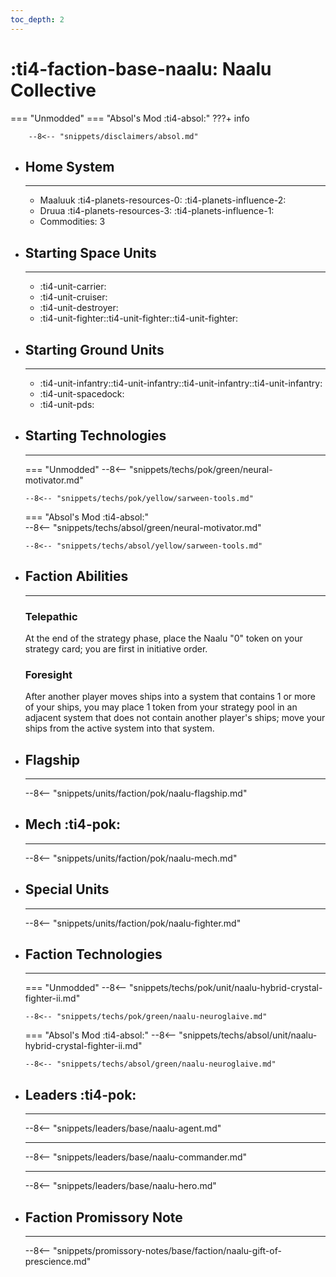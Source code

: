 ```yaml
---
toc_depth: 2
---
```


# :ti4-faction-base-naalu: Naalu Collective
=== "Unmodded"
=== "Absol's Mod :ti4-absol:" 
    ???+ info

        --8<-- "snippets/disclaimers/absol.md"

<div class="grid cards" markdown>

-   ## __Home System__

    ---

    * Maaluuk :ti4-planets-resources-0: :ti4-planets-influence-2:
    * Druua :ti4-planets-resources-3: :ti4-planets-influence-1:
    * Commodities: 3

</div>

<div class="grid cards" markdown>

-   ## __Starting Space Units__

    ---

    * :ti4-unit-carrier:
    * :ti4-unit-cruiser:
    * :ti4-unit-destroyer:
    * :ti4-unit-fighter::ti4-unit-fighter::ti4-unit-fighter:

-   ## __Starting Ground Units__

    ---

    * :ti4-unit-infantry::ti4-unit-infantry::ti4-unit-infantry::ti4-unit-infantry:
    * :ti4-unit-spacedock:
    * :ti4-unit-pds:

-   ## __Starting Technologies__

    ---
    === "Unmodded"
        --8<-- "snippets/techs/pok/green/neural-motivator.md"

        --8<-- "snippets/techs/pok/yellow/sarween-tools.md"

    === "Absol's Mod :ti4-absol:"  
        --8<-- "snippets/techs/absol/green/neural-motivator.md"

        --8<-- "snippets/techs/absol/yellow/sarween-tools.md"

-   ## __Faction Abilities__

    ---
    ### **Telepathic**
    
    At the end of the strategy phase, place the Naalu "0" token on your strategy card; you are first in initiative order.

    ### **Foresight**

    After another player moves ships into a system that contains 1 or more of your ships, you may place 1 token from your strategy pool in an adjacent system that does not contain another player's ships; move your ships from the active system into that system.

-   ## __Flagship__

    ---
    --8<-- "snippets/units/faction/pok/naalu-flagship.md"

-   ## __Mech__ :ti4-pok:

    ---
    --8<-- "snippets/units/faction/pok/naalu-mech.md"

</div>

<div class="grid cards" markdown>

-   ## __Special Units__

    ---
    --8<-- "snippets/units/faction/pok/naalu-fighter.md"

</div>

<div class="grid cards" markdown>

-   ## __Faction Technologies__

    ---
    === "Unmodded"
        --8<-- "snippets/techs/pok/unit/naalu-hybrid-crystal-fighter-ii.md"

        --8<-- "snippets/techs/pok/green/naalu-neuroglaive.md"

    === "Absol's Mod :ti4-absol:"
        --8<-- "snippets/techs/absol/unit/naalu-hybrid-crystal-fighter-ii.md"

        --8<-- "snippets/techs/absol/green/naalu-neuroglaive.md"

-   ## __Leaders__ :ti4-pok:

    ---
    
    --8<-- "snippets/leaders/base/naalu-agent.md"

    ---

    --8<-- "snippets/leaders/base/naalu-commander.md"

    ---

    --8<-- "snippets/leaders/base/naalu-hero.md"

-   ## __Faction Promissory Note__

    ---
    --8<-- "snippets/promissory-notes/base/faction/naalu-gift-of-prescience.md"

</div>